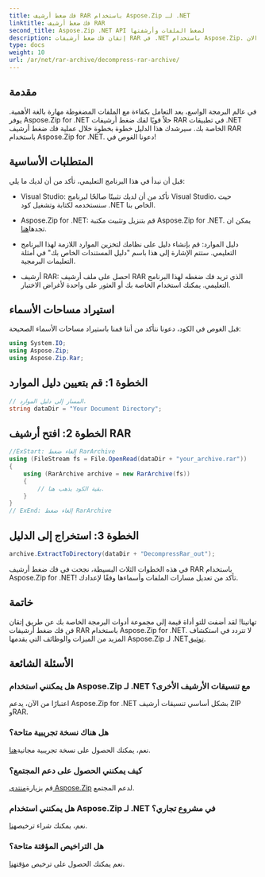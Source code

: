 ```yaml
---
title: فك ضغط أرشيف RAR باستخدام Aspose.Zip لـ .NET
linktitle: فك ضغط أرشيف RAR
second_title: Aspose.Zip .NET API لضغط الملفات وأرشفتها
description: إتقان فك ضغط أرشيفات RAR في .NET باستخدام Aspose.Zip. دليل خطوة بخطوة للتعامل الفعال مع الملفات. التحميل الان!
type: docs
weight: 10
url: /ar/net/rar-archive/decompress-rar-archive/
---
```


## مقدمة

في عالم البرمجة الواسع، يعد التعامل بكفاءة مع الملفات المضغوطة مهارة بالغة الأهمية. يوفر Aspose.Zip for .NET حلاً قويًا لفك ضغط أرشيفات RAR في تطبيقات .NET الخاصة بك. سيرشدك هذا الدليل خطوة بخطوة خلال عملية فك ضغط أرشيف RAR باستخدام Aspose.Zip for .NET. دعونا الغوص في!

## المتطلبات الأساسية

قبل أن نبدأ في هذا البرنامج التعليمي، تأكد من أن لديك ما يلي:

- Visual Studio: تأكد من أن لديك تثبيتًا صالحًا لبرنامج Visual Studio، حيث سنستخدمه لكتابة وتشغيل كود .NET الخاص بنا.

-  Aspose.Zip for .NET: قم بتنزيل وتثبيت مكتبة Aspose.Zip for .NET. يمكن ان تجدها[هنا](https://releases.aspose.com/zip/net/).

- دليل الموارد: قم بإنشاء دليل على نظامك لتخزين الموارد اللازمة لهذا البرنامج التعليمي. ستتم الإشارة إلى هذا باسم "دليل المستندات الخاص بك" في أمثلة التعليمات البرمجية.

- أرشيف RAR: احصل على ملف أرشيف RAR الذي تريد فك ضغطه لهذا البرنامج التعليمي. يمكنك استخدام الخاصة بك أو العثور على واحدة لأغراض الاختبار.

## استيراد مساحات الأسماء

قبل الغوص في الكود، دعونا نتأكد من أننا قمنا باستيراد مساحات الأسماء الصحيحة:

```csharp
using System.IO;
using Aspose.Zip;
using Aspose.Zip.Rar;
```

## الخطوة 1: قم بتعيين دليل الموارد

```csharp
// المسار إلى دليل الموارد.
string dataDir = "Your Document Directory";
```

## الخطوة 2: افتح أرشيف RAR

```csharp
//ExStart: إلغاء ضغط RarArchive
using (FileStream fs = File.OpenRead(dataDir + "your_archive.rar"))
{
    using (RarArchive archive = new RarArchive(fs))
    {
        // بقية الكود يذهب هنا.
    }
}
// ExEnd: إلغاء ضغط RarArchive
```

## الخطوة 3: استخراج إلى الدليل

```csharp
archive.ExtractToDirectory(dataDir + "DecompressRar_out");
```

في هذه الخطوات الثلاث البسيطة، نجحت في فك ضغط أرشيف RAR باستخدام Aspose.Zip for .NET! تأكد من تعديل مسارات الملفات وأسماءها وفقًا لإعدادك.

## خاتمة

 تهانينا! لقد أضفت للتو أداة قيمة إلى مجموعة أدوات البرمجة الخاصة بك عن طريق إتقان فن فك ضغط أرشيفات RAR باستخدام Aspose.Zip for .NET. لا تتردد في استكشاف المزيد من الميزات والوظائف التي يقدمها Aspose.Zip لـ .NET[توثيق](https://reference.aspose.com/zip/net/).

## الأسئلة الشائعة

### هل يمكنني استخدام Aspose.Zip لـ .NET مع تنسيقات الأرشيف الأخرى؟
اعتبارًا من الآن، يدعم Aspose.Zip for .NET بشكل أساسي تنسيقات أرشيف ZIP وRAR.

### هل هناك نسخة تجريبية متاحة؟
 نعم، يمكنك الحصول على نسخة تجريبية مجانية[هنا](https://releases.aspose.com/).

### كيف يمكنني الحصول على دعم المجتمع؟
 قم بزيارة[منتدى Aspose.Zip](https://forum.aspose.com/c/zip/37) لدعم المجتمع.

### هل يمكنني استخدام Aspose.Zip لـ .NET في مشروع تجاري؟
 نعم، يمكنك شراء ترخيص[هنا](https://purchase.aspose.com/buy).

### هل التراخيص المؤقتة متاحة؟
 نعم يمكنك الحصول على ترخيص مؤقت[هنا](https://purchase.aspose.com/temporary-license/).
